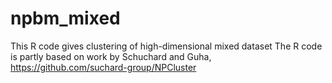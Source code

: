 # npbm_mixed
This R code gives clustering of high-dimensional mixed dataset
The R code is partly based on work by Schuchard and Guha, https://github.com/suchard-group/NPCluster
